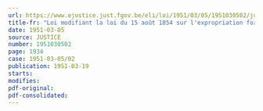 ```yaml
---
url: https://www.ejustice.just.fgov.be/eli/loi/1951/03/05/1951030502/justel
title-fr: "Loi modifiant la loi du 15 août 1854 sur l'expropriation forcée"
date: 1951-03-05
source: JUSTICE
number: 1951030502
page: 1934
case: 1951-03-05/02
publication: 1951-03-19
starts:
modifies:
pdf-original:
pdf-consolidated:
---
```


